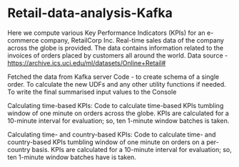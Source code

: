 # Retail-data-analysis-Kafka

Here we compute various Key Performance Indicators (KPIs) for an e-commerce company, RetailCorp Inc. Real-time sales data of the company across the globe is provided. The data contains information related to the invoices of orders placed by customers all around the world.
Data source - https://archive.ics.uci.edu/ml/datasets/Online+Retail#

Fetched the data from Kafka server 
Code - to create schema of a single order. To calculate the new UDFs and any other utility functions if needed. To write the final summarised input values to the Console

Calculating time-based KPIs:
Code to calculate time-based KPIs tumbling window of one minute on orders across the globe. KPIs are calculated for a 10-minute interval for evaluation; so, ten 1-minute window batches is taken.

Calculating time- and country-based KPIs:
Code to calculate time- and country-based KPIs tumbling window of one minute on orders on a per-country basis. KPIs are calculated for a 10-minute interval for evaluation; so, ten 1-minute window batches have is taken.
